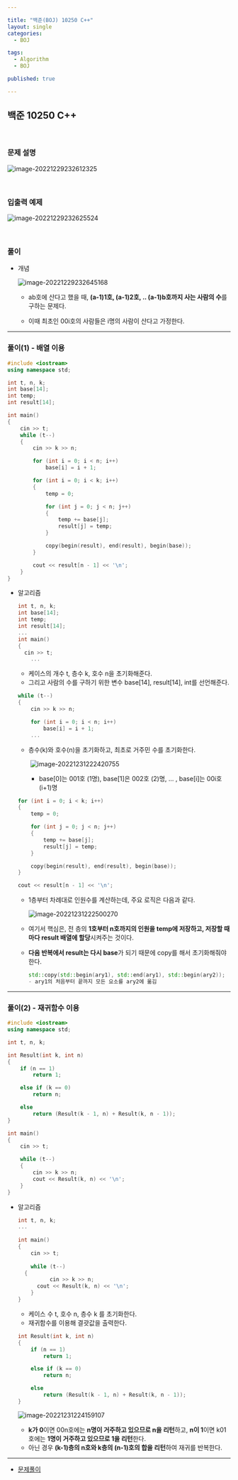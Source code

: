 ```yaml
---

title: "백준(BOJ) 10250 C++"
layout: single
categories:
  - BOJ

tags:
  - Algorithm
  - BOJ

published: true

---
```


## 백준 10250 C++

<br>

### 문제 설명

![image-20221229232612325](/assets/images/2022-12-29-BOJ2775/image-20221229232612325.png)

<br>

### 입출력 예제

![image-20221229232625524](/assets/images/2022-12-29-BOJ2775/image-20221229232625524.png)

<br>

### 풀이

- 개념

  ![image-20221229232645168](/assets/images/2022-12-29-BOJ2775/image-20221229232645168.png)

  - ab호에 산다고 했을 때, **(a-1)1호, (a-1)2호, .. (a-1)b호까지 사는 사람의 수**를 구하는 문제다.

  - 이때 최초인 00i호의 사람들은 i명의 사람이 산다고 가정한다.

---

### 풀이(1) - 배열 이용

```cpp
#include <iostream>
using namespace std;

int t, n, k;
int base[14];
int temp;
int result[14];

int main()
{
	cin >> t;
	while (t--)
	{
		cin >> k >> n;

		for (int i = 0; i < n; i++)
			base[i] = i + 1;

		for (int i = 0; i < k; i++)
		{
			temp = 0;

			for (int j = 0; j < n; j++)
			{
				temp += base[j];
				result[j] = temp;
			}

			copy(begin(result), end(result), begin(base));
		}

		cout << result[n - 1] << '\n';
	}
}
```

- 알고리즘

  ```cpp
  int t, n, k;
  int base[14];
  int temp;
  int result[14];
  ...
  int main()
  {
  	cin >> t;
      ...
  ```

  - 케이스의 개수 t, 층수 k, 호수 n을 초기화해준다.
  - 그리고 사람의 수를 구하기 위한 변수 base[14], result[14], int를 선언해준다. 

  ```cpp
  while (t--)
  {
      cin >> k >> n;
  
      for (int i = 0; i < n; i++)
          base[i] = i + 1;
      ...
  ```

  - 층수(k)와 호수(n)을 초기화하고, 최초로 거주민 수를 초기화한다.

    ​	![image-20221231222420755](/assets/images/2022-12-29-BOJ2775/image-20221231222420755.png)

    - base[0]는 001호 (1명), base[1]은 002호 (2)명, ... , base[i]는 00i호 (i+1)명

  ```cpp
  for (int i = 0; i < k; i++)
  {
      temp = 0;
  
      for (int j = 0; j < n; j++)
      {
          temp += base[j];
          result[j] = temp;
      }
  
      copy(begin(result), end(result), begin(base));
  }
  
  cout << result[n - 1] << '\n';
  ```

  - 1층부터 차례대로 인원수를 계산하는데,  주요 로직은 다음과 같다. 

    ![image-20221231222500270](/assets/images/2022-12-29-BOJ2775/image-20221231222500270.png)

  - 여기서 핵심은, 전 층의 **1호부터 n호까지의 인원을 temp에 저장하고, 저장할 때마다 result 배열에 할당**시켜주는 것이다.

  - **다음 반복에서 result는 다시 base**가 되기 때문에 copy를 해서 초기화해줘야 한다.

    ```cpp
    std::copy(std::begin(ary1), std::end(ary1), std::begin(ary2));
    - ary1의 처음부터 끝까지 모든 요소를 ary2에 옮김
    ```

---

### 풀이(2) - 재귀함수 이용

```cpp
#include <iostream>
using namespace std;

int t, n, k;

int Result(int k, int n)
{
	if (n == 1)
		return 1;

	else if (k == 0)
		return n;

	else
		return (Result(k - 1, n) + Result(k, n - 1));
}

int main()
{
	cin >> t;

	while (t--)
	{
		cin >> k >> n;
		cout << Result(k, n) << '\n';
	}
}
```

- 알고리즘

  ```cpp
  int t, n, k;
  ...
      
  int main()
  {
      cin >> t;
      
      while (t--)
  	{
     	 	cin >> k >> n;
      	cout << Result(k, n) << '\n';
      }
  }
  ```

  - 케이스 수 t, 호수 n, 층수 k 를 초기화한다.
  - 재귀함수를 이용해 결괏값을 출력한다.

  ```cpp
  int Result(int k, int n)
  {
      if (n == 1)
          return 1;
  
      else if (k == 0)
          return n;
  
      else
          return (Result(k - 1, n) + Result(k, n - 1));
  }
  ```

  ![image-20221231224159107](/assets/images/2022-12-29-BOJ2775/image-20221231224159107.png)

  - **k가 0**이면 00n호에는 **n명이 거주하고 있으므로 n을 리턴**하고, **n이 1**이면 k01호에는 **1명이 거주하고 있으므로 1을 리턴**한다.
  - 아닌 경우 **(k-1)층의 n호와 k층의 (n-1)호의 합을 리턴**하여 재귀를 반복한다.

---

- [문제풀이](https://www.acmicpc.net/user/malove8466)

